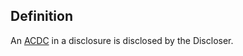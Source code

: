 ## Definition
An [ACDC](term_authentic-chained-data-container) in a disclosure is disclosed by the Discloser.